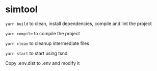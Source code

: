 # simtool

```yarn build``` to clean, install dependencies, compile and lint the project

```yarn compile``` to compile the project

```yarn clean``` to cleanup intermediate files

```yarn start``` to start using tsnd

Copy .env.dist to .env and modify it
